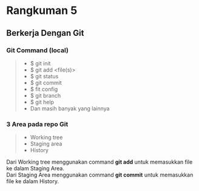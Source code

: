 # Rangkuman 5

## Berkerja Dengan Git

### Git Command (local)

> - $ git init
> - $ git add <file(s)>
> - $ git status
> - $ git commit
> - $ fit config
> - $ git branch
> - $ git help 
> - Dan masih banyak yang lainnya

### 3 Area pada repo Git

> - Working tree
> - Staging area
> - History

Dari Working tree menggunakan command **git add** untuk memasukkan file ke dalam Staging Area.<br>
Dari Staging Area menggunakan command **git commit** untuk memasukkan file ke dalam History.

